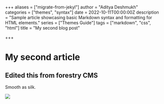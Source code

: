 +++
aliases = ["migrate-from-jekyl"]
author = "Aditya Deshmukh"
categories = ["themes", "syntax"]
date = 2022-10-11T00:00:00Z
description = "Sample article showcasing basic Markdown syntax and formatting for HTML elements."
series = ["Themes Guide"]
tags = ["markdown", "css", "html"]
title = "My second blog post"

+++
# My second article

## Edited this from forestry CMS

Smooth as silk.

![](/uploads/pl-vision-2.png)